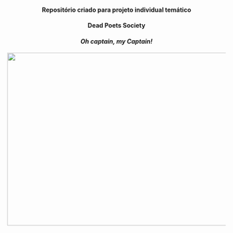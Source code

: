 <h4 align="center">Repositório criado para projeto individual temático</h4>

<h4 align="center"><b>Dead Poets Society</b></h4>

<h4 align="center"><b><i>Oh captain, my Captain!</i></b></h4>
<p align="center">
    <img src="https://i.pinimg.com/736x/49/99/91/4999913c12fcf5c4e07c157895b5e790.jpg](https://i.pinimg.com/736x/1e/a4/74/1ea474efa8dd44e56a98968bd6c3f25e.jpg" width='800' height='400'>
</p>
